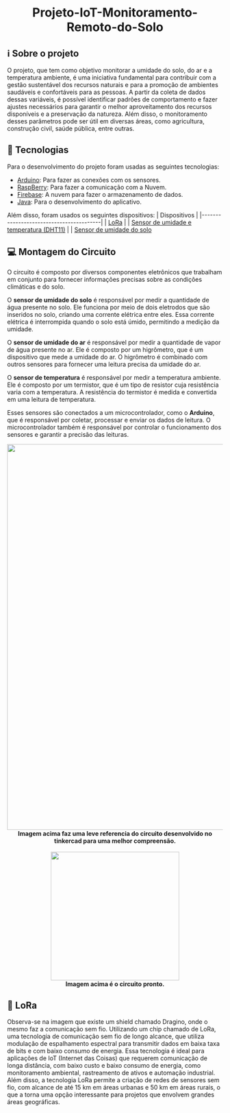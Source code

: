 <h1 align="center">Projeto-IoT-Monitoramento-Remoto-do-Solo</h1>

## ℹ️ Sobre o projeto
O projeto, que tem como objetivo monitorar a umidade do solo, do ar e a temperatura ambiente, é uma iniciativa fundamental para contribuir com a gestão sustentável dos recursos naturais e para a promoção de ambientes saudáveis e confortáveis para as pessoas. A partir da coleta de dados dessas variáveis, é possível identificar padrões de comportamento e fazer ajustes necessários para garantir o melhor aproveitamento dos recursos disponíveis e a preservação da natureza. Além disso, o monitoramento desses parâmetros pode ser útil em diversas áreas, como agricultura, construção civil, saúde pública, entre outras.

## 🔌 Tecnologias
Para o desenvolvimento do projeto foram usadas as seguintes tecnologias:
- [Arduino](https://www.arduino.cc/en/software/): Para fazer as conexões com os sensores.
- [RaspBerry](https://www.raspberrypi.com): Para fazer a comunicação com a Nuvem.
- [Firebase](https://firebase.google.com/?hl=pt-br): A nuvem para fazer o armazenamento de dados.
- [Java](https://dashboard.heroku.com/): Para o desenvolvimento do aplicativo.

Além disso, foram usados os seguintes dispositivos:
| Dispositivos                            |
|-----------------------------------------|
| [LoRa](https://www.gta.ufrj.br/ensino/eel878/redes1-2018-1/trabalhos-vf/lora/) |
| [Sensor de umidade e temperatura (DHT11)](https://www.filipeflop.com/produto/sensor-de-umidade-e-temperatura-dht11/) |
| [Sensor de umidade do solo](https://www.filipeflop.com/produto/sensor-de-umidade-do-solo-higrometro/) 

## 💻 Montagem do Circuito
O circuito  é composto por diversos componentes eletrônicos que trabalham em conjunto para fornecer informações precisas sobre as condições climáticas e do solo.

O **sensor de umidade do solo** é responsável por medir a quantidade de água presente no solo. Ele funciona por meio de dois eletrodos que são inseridos no solo, criando uma corrente elétrica entre eles. Essa corrente elétrica é interrompida quando o solo está úmido, permitindo a medição da umidade.

O **sensor de umidade do ar** é responsável por medir a quantidade de vapor de água presente no ar. Ele é composto por um higrômetro, que é um dispositivo que mede a umidade do ar. O higrômetro é combinado com outros sensores para fornecer uma leitura precisa da umidade do ar.

O **sensor de temperatura** é responsável por medir a temperatura ambiente. Ele é composto por um termistor, que é um tipo de resistor cuja resistência varia com a temperatura. A resistência do termistor é medida e convertida em uma leitura de temperatura.

Esses sensores são conectados a um microcontrolador, como o **Arduino**, que é responsável por coletar, processar e enviar os dados de leitura. O microcontrolador também é responsável por controlar o funcionamento dos sensores e garantir a precisão das leituras.

<div align="center">
  <img src="https://user-images.githubusercontent.com/104802373/227652379-b39e78fe-d21c-4e9b-bb10-f166bc9d7916.png" width="900" height"800">
</div>
<div align="center"><b>Imagem acima faz uma leve referencia do circuito desenvolvido no tinkercad para uma melhor compreensão.</b></div>
</br>
<div align="center">
  <img src="https://user-images.githubusercontent.com/104802373/228059403-70b80a34-0428-49b7-be74-ad58c4acb247.png" width="300" height "300">
</div>
<div align="center"><b>Imagem acima é o circuito pronto.</b></div>

## :iphone: LoRa
Observa-se na imagem que existe um shield chamado Dragino, onde o mesmo faz a comunicação sem fio. Utilizando um chip chamado de LoRa, uma tecnologia de comunicação sem fio de longo alcance, que utiliza modulação de espalhamento espectral para transmitir dados em baixa taxa de bits e com baixo consumo de energia. Essa tecnologia é ideal para aplicações de IoT (Internet das Coisas) que requerem comunicação de longa distância, com baixo custo e baixo consumo de energia, como monitoramento ambiental, rastreamento de ativos e automação industrial. Além disso, a tecnologia LoRa permite a criação de redes de sensores sem fio, com alcance de até 15 km em áreas urbanas e 50 km em áreas rurais, o que a torna uma opção interessante para projetos que envolvem grandes áreas geográficas.

